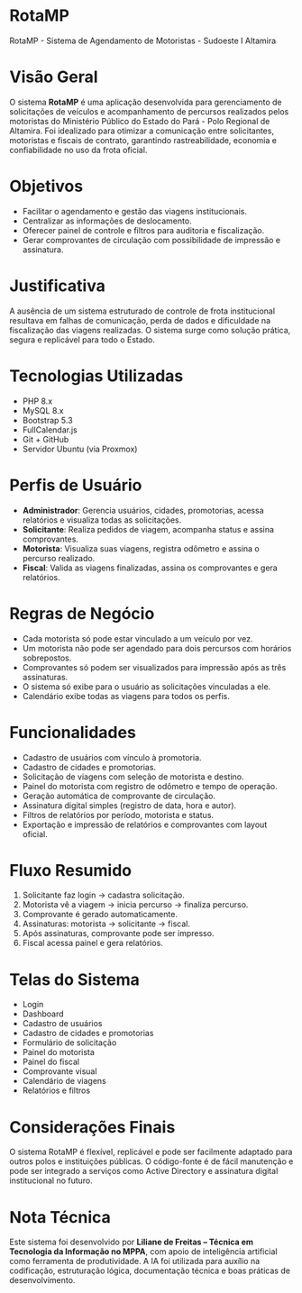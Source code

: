 # RotaMP
RotaMP - Sistema de Agendamento de Motoristas - Sudoeste I Altamira

# Visão Geral

O sistema **RotaMP** é uma aplicação desenvolvida para gerenciamento de solicitações de veículos e acompanhamento de percursos realizados pelos motoristas do Ministério Público do Estado do Pará - Polo Regional de Altamira.
Foi idealizado para otimizar a comunicação entre solicitantes, motoristas e fiscais de contrato, garantindo rastreabilidade, economia e confiabilidade no uso da frota oficial.

# Objetivos

- Facilitar o agendamento e gestão das viagens institucionais.
- Centralizar as informações de deslocamento.
- Oferecer painel de controle e filtros para auditoria e fiscalização.
- Gerar comprovantes de circulação com possibilidade de impressão e assinatura.

# Justificativa

A ausência de um sistema estruturado de controle de frota institucional resultava em falhas de comunicação, perda de dados e dificuldade na fiscalização das viagens realizadas. O sistema surge como solução prática, segura e replicável para todo o Estado.

# Tecnologias Utilizadas

- PHP 8.x
- MySQL 8.x
- Bootstrap 5.3
- FullCalendar.js
- Git + GitHub
- Servidor Ubuntu (via Proxmox)

# Perfis de Usuário

- **Administrador**: Gerencia usuários, cidades, promotorias, acessa relatórios e visualiza todas as solicitações.
- **Solicitante**: Realiza pedidos de viagem, acompanha status e assina comprovantes.
- **Motorista**: Visualiza suas viagens, registra odômetro e assina o percurso realizado.
- **Fiscal**: Valida as viagens finalizadas, assina os comprovantes e gera relatórios.

# Regras de Negócio

- Cada motorista só pode estar vinculado a um veículo por vez.
- Um motorista não pode ser agendado para dois percursos com horários sobrepostos.
- Comprovantes só podem ser visualizados para impressão após as três assinaturas.
- O sistema só exibe para o usuário as solicitações vinculadas a ele.
- Calendário exibe todas as viagens para todos os perfis.

# Funcionalidades

- Cadastro de usuários com vínculo à promotoria.
- Cadastro de cidades e promotorias.
- Solicitação de viagens com seleção de motorista e destino.
- Painel do motorista com registro de odômetro e tempo de operação.
- Geração automática de comprovante de circulação.
- Assinatura digital simples (registro de data, hora e autor).
- Filtros de relatórios por período, motorista e status.
- Exportação e impressão de relatórios e comprovantes com layout oficial.

# Fluxo Resumido

1. Solicitante faz login → cadastra solicitação.
2. Motorista vê a viagem → inicia percurso → finaliza percurso.
3. Comprovante é gerado automaticamente.
4. Assinaturas: motorista → solicitante → fiscal.
5. Após assinaturas, comprovante pode ser impresso.
6. Fiscal acessa painel e gera relatórios.

# Telas do Sistema

- Login
- Dashboard
- Cadastro de usuários
- Cadastro de cidades e promotorias
- Formulário de solicitação
- Painel do motorista
- Painel do fiscal
- Comprovante visual
- Calendário de viagens
- Relatórios e filtros

# Considerações Finais

O sistema RotaMP é flexível, replicável e pode ser facilmente adaptado para outros polos e instituições públicas. O código-fonte é de fácil manutenção e pode ser integrado a serviços como Active Directory e assinatura digital institucional no futuro.

# Nota Técnica

Este sistema foi desenvolvido por **Liliane de Freitas – Técnica em Tecnologia da Informação no MPPA**, com apoio de inteligência artificial como ferramenta de produtividade. A IA foi utilizada para auxílio na codificação, estruturação lógica, documentação técnica e boas práticas de desenvolvimento.

